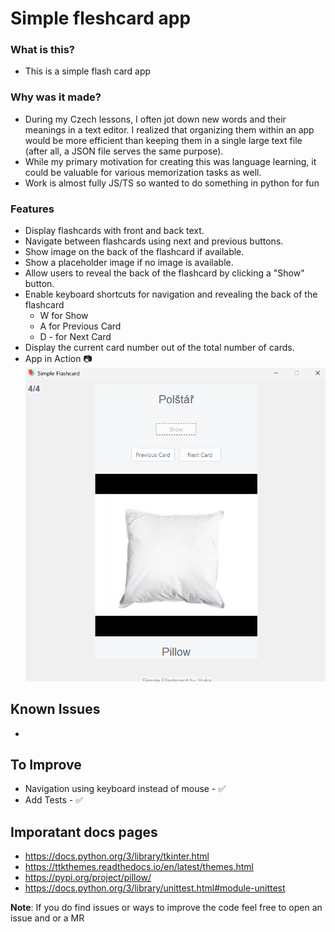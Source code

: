 # Simple fleshcard app

### What is this?

- This is a simple flash card app

### Why was it made?

- During my Czech lessons, I often jot down new words and their meanings in a text editor. I realized that organizing them within an app would be more efficient than keeping them in a single large text file (after all, a JSON file serves the same purpose).
- While my primary motivation for creating this was language learning, it could be valuable for various memorization tasks as well.
- Work is almost fully JS/TS so wanted to do something in python for fun

### Features

- Display flashcards with front and back text.
- Navigate between flashcards using next and previous buttons.
- Show image on the back of the flashcard if available.
- Show a placeholder image if no image is available.
- Allow users to reveal the back of the flashcard by clicking a "Show" button.
- Enable keyboard shortcuts for navigation and revealing the back of the flashcard
  - W for Show
  - A for Previous Card
  - D - for Next Card
- Display the current card number out of the total number of cards.
- App in Action 📷
  ![alt text](app-screenshot.png)

## Known Issues

-

## To Improve

- Navigation using keyboard instead of mouse - ✅
- Add Tests - ✅

## Imporatant docs pages

- https://docs.python.org/3/library/tkinter.html
- https://ttkthemes.readthedocs.io/en/latest/themes.html
- https://pypi.org/project/pillow/
- https://docs.python.org/3/library/unittest.html#module-unittest

**Note**: If you do find issues or ways to improve the code feel free to open an issue and or a MR

